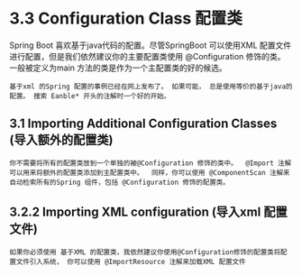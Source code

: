 # 3.3 Configuration Class 配置类

Spring Boot 喜欢基于java代码的配置。尽管SpringBoot 可以使用XML 配置文件进行配置，但是我们依然建议你的主要配置类使用 @Configuration 修饰的类。 一般被定义为main 方法的类是作为一个主配置类的好的候选。 

    基于xml 的Spring 配置的事例已经在网上发布了。 如果可能， 总是使用等价的基于java的配置。 搜索 Eanble* 开头的注解时一个好的开始。 


## 3.1 Importing Additional Configuration Classes (导入额外的配置类)
    你不需要将所有的配置类放到一个单独的被@Configuration 修饰的类中。  @Import 注解可以用来将额外的配置类添加到主配置类中。  同样，你可以使用 @ComponentScan 注解来自动检索所有的Spring 组件，包括 @Configuration 修饰的配置类。 

## 3.2.2 Importing XML configuration (导入xml 配置文件)
    如果你必须使用 基于XML 的配置类，我依然建议你使用@Configuration修饰的配置类将配置文件引入系统， 你可以使用 @ImportResource 注解来加载XML 配置文件
